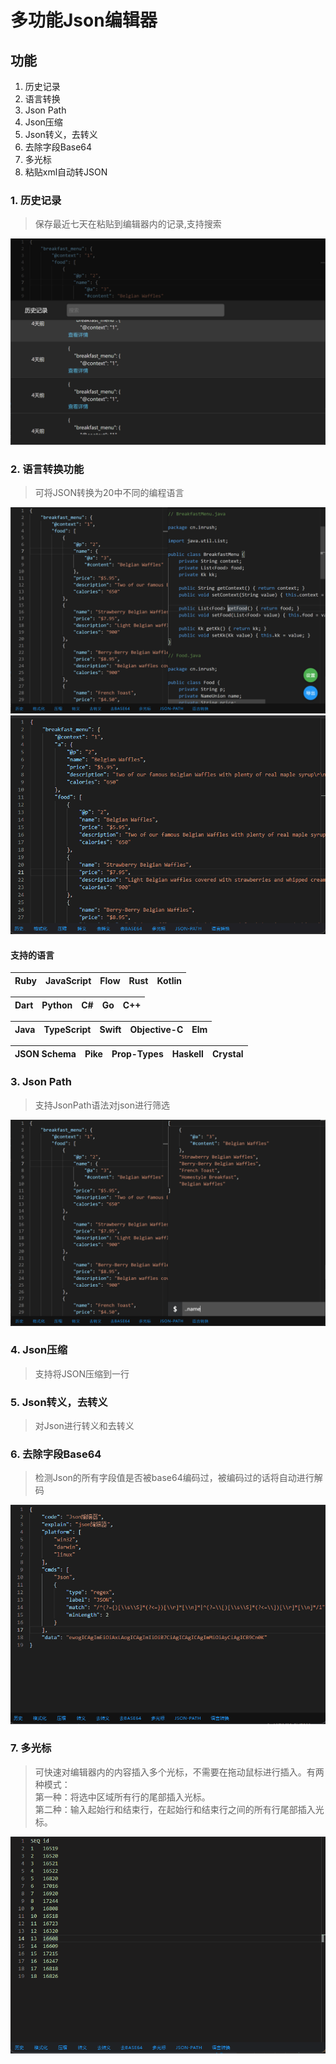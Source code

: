 # 多功能Json编辑器

## 功能

1. 历史记录
2. 语言转换
3. Json Path
4. Json压缩
5. Json转义，去转义
6. 去除字段Base64
7. 多光标
8. 粘贴xml自动转JSON

### 1. 历史记录

> 保存最近七天在粘贴到编辑器内的记录,支持搜索

![历史记录](images/history.png)

### 2. 语言转换功能

> 可将JSON转换为20中不同的编程语言

![语言转换功能](images/language.png)
![语言转换功能](images/language.gif)

#### 支持的语言

| Ruby | JavaScript | Flow | Rust | Kotlin |
|------|------------|------|------|--------|

| Dart | Python | C#  | Go  | C++ |
|------|--------|-----|-----|-----|

| Java | TypeScript | Swift | Objective-C | Elm |
|------|------------|-------|-------------|-----|

| JSON Schema | Pike | Prop-Types | Haskell | Crystal |
|-------------|------|------------|---------|---------|

### 3. Json Path

> 支持JsonPath语法对json进行筛选

![Json Path](images/jsonPath.png)

### 4. Json压缩

> 支持将JSON压缩到一行

### 5. Json转义，去转义

> 对Json进行转义和去转义

### 6. 去除字段Base64

> 检测Json的所有字段值是否被base64编码过，被编码过的话将自动进行解码

![去除字段Base64](images/base64.gif)
### 7. 多光标

> 可快速对编辑器内的内容插入多个光标，不需要在拖动鼠标进行插入。有两种模式：<br/>
> 第一种：将选中区域所有行的尾部插入光标。<br/>
> 第二种：输入起始行和结束行，在起始行和结束行之间的所有行尾部插入光标。

![多光标](images/multipleCursor.gif)

